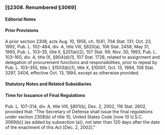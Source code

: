 ### [§2308. Renumbered §3069] ###

#### **Editorial Notes** ####

#### Prior Provisions ####

A prior section 2308, acts Aug. 10, 1956, ch. 1041, 70A Stat. 131; Oct. 23, 1992, Pub. L. 102–484, div. A, title VIII, §820(a), 106 Stat. 2458; May 31, 1993, Pub. L. 103–35, title II, §201(e)(2), 107 Stat. 99; Nov. 30, 1993, Pub. L. 103–160, div. A, title IX, §904(d)(1), 107 Stat. 1728, related to assignment and delegation of procurement functions and responsibilities, prior to repeal by Pub. L. 103–355, title I, §1503(b)(1), title X, §10001, Oct. 13, 1994, 108 Stat. 3297, 3404, effective Oct. 13, 1994, except as otherwise provided.

#### **Statutory Notes and Related Subsidiaries** ####

#### Time for Issuance of Final Regulations ####

Pub. L. 107–314, div. A, title VIII, §801(b), Dec. 2, 2002, 116 Stat. 2602, provided that: "The Secretary of Defense shall issue the final regulations under section 2308(b) of title 10, United States Code [now 10 U.S.C. 3069(b)] (as added by subsection (a)), not later than 120 days after the date of the enactment of this Act [Dec. 2, 2002]."